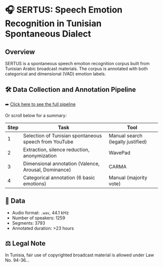 # 🎧 SERTUS: Speech Emotion Recognition in Tunisian Spontaneous Dialect

## Overview

SERTUS is a spontaneous speech emotion recognition corpus built from Tunisian Arabic broadcast materials. The corpus is annotated with both categorical and dimensional (VAD) emotion labels.

## 🛠️ Data Collection and Annotation Pipeline

➡️ [Click here to see the full pipeline](pipeline.md)

Or scroll below for a summary:

| Step | Task                                                       | Tool                            |
|------|------------------------------------------------------------|---------------------------------|
| 1    | Selection of Tunisian spontaneous speech from YouTube      | Manual search (legally justified) |
| 2    | Extraction, silence reduction, anonymization               | WavePad                         |
| 3    | Dimensional annotation (Valence, Arousal, Dominance)       | CARMA                           |
| 4    | Categorical annotation (6 basic emotions)                  | Manual (majority vote)          |

## 📁 Data

- Audio format: `.wav`, 44.1 kHz
- Number of speakers: 1259
- Segments: 3793
- Annotated duration: >23 hours

## ⚖️ Legal Note

In Tunisia, fair use of copyrighted broadcast material is allowed under Law No. 94-36...
